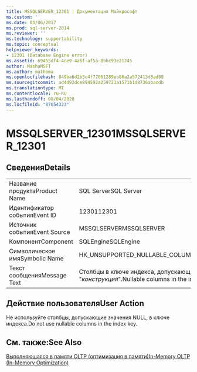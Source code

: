 ```yaml
---
title: MSSQLSERVER_12301 | Документация Майкрософт
ms.custom: ''
ms.date: 03/06/2017
ms.prod: sql-server-2014
ms.reviewer: ''
ms.technology: supportability
ms.topic: conceptual
helpviewer_keywords:
- 12301 (Database Engine error)
ms.assetid: 69455df4-4ce9-4a6f-af5a-8bbc93e21245
author: MashaMSFT
ms.author: mathoma
ms.openlocfilehash: 849ba6d2b3c4f77061289eb86a2a572413d8ad88
ms.sourcegitcommit: ad4d92dce894592a259721a1571b1d8736abacdb
ms.translationtype: MT
ms.contentlocale: ru-RU
ms.lasthandoff: 08/04/2020
ms.locfileid: "87654323"
---
```

# <a name="mssqlserver_12301"></a><span data-ttu-id="b0af2-102">MSSQLSERVER_12301</span><span class="sxs-lookup"><span data-stu-id="b0af2-102">MSSQLSERVER_12301</span></span>
    
## <a name="details"></a><span data-ttu-id="b0af2-103">Сведения</span><span class="sxs-lookup"><span data-stu-id="b0af2-103">Details</span></span>  
  
|||  
|-|-|  
|<span data-ttu-id="b0af2-104">Название продукта</span><span class="sxs-lookup"><span data-stu-id="b0af2-104">Product Name</span></span>|<span data-ttu-id="b0af2-105">SQL Server</span><span class="sxs-lookup"><span data-stu-id="b0af2-105">SQL Server</span></span>|  
|<span data-ttu-id="b0af2-106">Идентификатор события</span><span class="sxs-lookup"><span data-stu-id="b0af2-106">Event ID</span></span>|<span data-ttu-id="b0af2-107">12301</span><span class="sxs-lookup"><span data-stu-id="b0af2-107">12301</span></span>|  
|<span data-ttu-id="b0af2-108">Источник события</span><span class="sxs-lookup"><span data-stu-id="b0af2-108">Event Source</span></span>|<span data-ttu-id="b0af2-109">MSSQLSERVER</span><span class="sxs-lookup"><span data-stu-id="b0af2-109">MSSQLSERVER</span></span>|  
|<span data-ttu-id="b0af2-110">Компонент</span><span class="sxs-lookup"><span data-stu-id="b0af2-110">Component</span></span>|<span data-ttu-id="b0af2-111">SQLEngine</span><span class="sxs-lookup"><span data-stu-id="b0af2-111">SQLEngine</span></span>|  
|<span data-ttu-id="b0af2-112">Символическое имя</span><span class="sxs-lookup"><span data-stu-id="b0af2-112">Symbolic Name</span></span>|<span data-ttu-id="b0af2-113">HK_UNSUPPORTED_NULLABLE_COLUMNS</span><span class="sxs-lookup"><span data-stu-id="b0af2-113">HK_UNSUPPORTED_NULLABLE_COLUMNS</span></span>|  
|<span data-ttu-id="b0af2-114">Текст сообщения</span><span class="sxs-lookup"><span data-stu-id="b0af2-114">Message Text</span></span>|<span data-ttu-id="b0af2-115">Столбцы в ключе индекса, допускающие значения NULL, не поддерживаются для "*конструкция*".</span><span class="sxs-lookup"><span data-stu-id="b0af2-115">Nullable columns in the index key are not supported with '*construct*'.</span></span>|  
  
## <a name="user-action"></a><span data-ttu-id="b0af2-116">Действие пользователя</span><span class="sxs-lookup"><span data-stu-id="b0af2-116">User Action</span></span>  
 <span data-ttu-id="b0af2-117">Не используйте столбцы, допускающие значения NULL, в ключе индекса.</span><span class="sxs-lookup"><span data-stu-id="b0af2-117">Do not use nullable columns in the index key.</span></span>  
  
## <a name="see-also"></a><span data-ttu-id="b0af2-118">См. также:</span><span class="sxs-lookup"><span data-stu-id="b0af2-118">See Also</span></span>  
 [<span data-ttu-id="b0af2-119">Выполняющаяся в памяти OLTP (оптимизация в памяти)</span><span class="sxs-lookup"><span data-stu-id="b0af2-119">In-Memory OLTP &#40;In-Memory Optimization&#41;</span></span>](../in-memory-oltp/in-memory-oltp-in-memory-optimization.md)  
  
  
